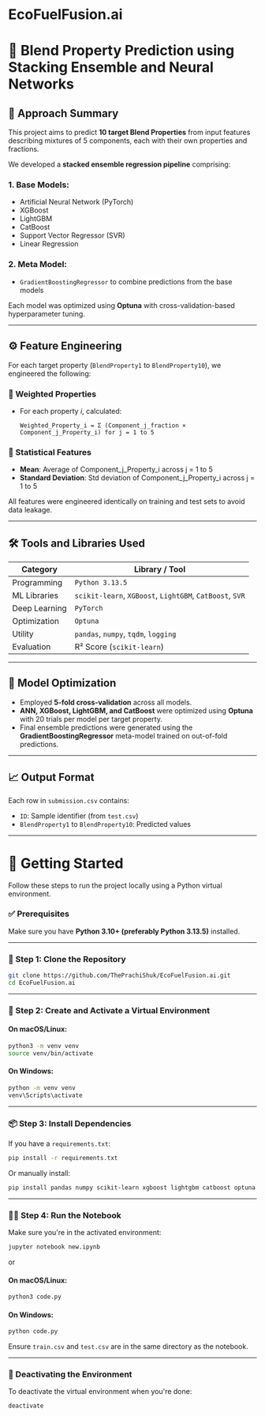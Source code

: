 # EcoFuelFusion.ai
# 📌 Blend Property Prediction using Stacking Ensemble and Neural Networks

## 🧠 Approach Summary

This project aims to predict **10 target Blend Properties** from input features describing mixtures of 5 components, each with their own properties and fractions.

We developed a **stacked ensemble regression pipeline** comprising:

### 1. Base Models:
- Artificial Neural Network (PyTorch)
- XGBoost
- LightGBM
- CatBoost
- Support Vector Regressor (SVR)
- Linear Regression

### 2. Meta Model:
- `GradientBoostingRegressor` to combine predictions from the base models

Each model was optimized using **Optuna** with cross-validation-based hyperparameter tuning.

---

## ⚙️ Feature Engineering

For each target property (`BlendProperty1` to `BlendProperty10`), we engineered the following:

### 🔹 Weighted Properties
- For each property _i_, calculated:
  ```
  Weighted_Property_i = Σ (Component_j_fraction × Component_j_Property_i) for j = 1 to 5
  ```

### 🔹 Statistical Features
- **Mean**: Average of Component_j_Property_i across j = 1 to 5
- **Standard Deviation**: Std deviation of Component_j_Property_i across j = 1 to 5

All features were engineered identically on training and test sets to avoid data leakage.

---

## 🛠️ Tools and Libraries Used

| Category       | Library / Tool                                  |
|----------------|--------------------------------------------------|
| Programming    | `Python 3.13.5`                                    |
| ML Libraries   | `scikit-learn`, `XGBoost`, `LightGBM`, `CatBoost`, `SVR` |
| Deep Learning  | `PyTorch`                                        |
| Optimization   | `Optuna`                                         |
| Utility        | `pandas`, `numpy`, `tqdm`, `logging`             |
| Evaluation     | R² Score (`scikit-learn`)                        |

---

## 🧪 Model Optimization

- Employed **5-fold cross-validation** across all models.
- **ANN, XGBoost, LightGBM, and CatBoost** were optimized using **Optuna** with 20 trials per model per target property.
- Final ensemble predictions were generated using the **GradientBoostingRegressor** meta-model trained on out-of-fold predictions.

---

<!-- ## 📁 Files Included

| File Name      | Description                              |
|----------------|------------------------------------------|
| `new.ipynb`    | Complete training and modeling notebook  |
| `train.csv`    | Provided training dataset                |
| `test.csv`     | Test dataset with ID column              |
| `submission.csv` | Predicted values for the test set      |
| `README.txt`   | Original project documentation           |

--- -->

## 📈 Output Format

Each row in `submission.csv` contains:
- `ID`: Sample identifier (from `test.csv`)
- `BlendProperty1` to `BlendProperty10`: Predicted values

---

# 🚀 Getting Started

Follow these steps to run the project locally using a Python virtual environment.

### ✅ Prerequisites

Make sure you have **Python 3.10+ (preferably Python 3.13.5)** installed.

---

### 📁 Step 1: Clone the Repository

```bash
git clone https://github.com/ThePrachiShuk/EcoFuelFusion.ai.git
cd EcoFuelFusion.ai
```

---

### 🧪 Step 2: Create and Activate a Virtual Environment

#### On macOS/Linux:

```bash
python3 -m venv venv
source venv/bin/activate
```

#### On Windows:

```bash
python -m venv venv
venv\Scripts\activate
```

---

### 📦 Step 3: Install Dependencies

If you have a `requirements.txt`:

```bash
pip install -r requirements.txt
```

Or manually install:

```bash
pip install pandas numpy scikit-learn xgboost lightgbm catboost optuna tqdm torch
```

---

### 🏃‍♂️ Step 4: Run the Notebook

Make sure you're in the activated environment:

```bash
jupyter notebook new.ipynb
```

or <br>
#### On macOS/Linux:
```bash
python3 code.py
```

#### On Windows:
```bash
python code.py
```

Ensure `train.csv` and `test.csv` are in the same directory as the notebook.

---

### 🔁 Deactivating the Environment

To deactivate the virtual environment when you're done:

```bash
deactivate
```

<!-- --- -->

<!-- ### 📬 Contact

For any questions or collaboration requests, feel free to open an issue or reach out.
 -->

